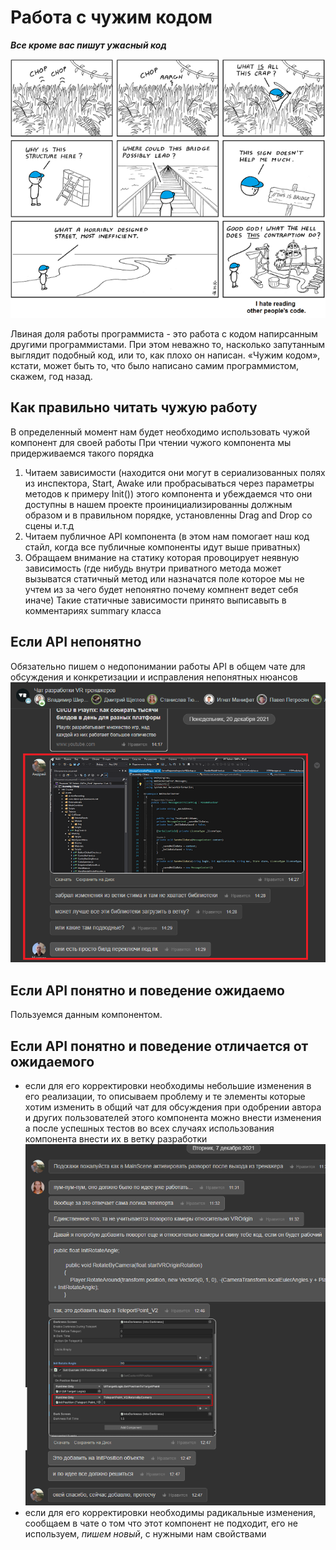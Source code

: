# Работа с чужим кодом 

***Все кроме вас пишут ужасный код***

![Alt text](../Images/WorkingWithSomeoneCode1.png)  

Лвиная доля работы программиста - это работа с кодом напирсанным другими программистами.
При этом неважно то, насколько запутанным выглядит подобный код, или то, как плохо он написан.
«Чужим кодом», кстати, может быть то, что было написано самим программистом, скажем, год назад.

## Как правильно читать чужую работу

В определенный момент нам будет необходимо использовать чужой компонент для своей работы
При чтении чужого компонента мы придерживаемся такого порядка
1. Читаем зависимости (находится они могут в сериализованных полях из инспектора, Start, Awake или пробрасываться через параметры методов к примеру Init()) этого компонента и убеждаемся что они доступны в нашем проекте проинициализированны должным образом и в правильном порядке, установленны Drag and Drop со сцены и.т.д
2. Читаем публичное API компонента (в этом нам помогает наш код стайл, когда все публичные компоненты идут выше приватных)
3. Обращаем внимание на статику которая провоцирует неявную зависимость (где нибудь внутри приватного метода может вызыватся статичный метод или назначатся поле которое мы не учтем из за чего будет непонятно почему компнент ведет себя иначе) Такие статичные зависимости принято выписавыть в комментариях summary класса

## Если API непонятно
Обязательно пишем о недопонимании работы API в общем чате для обсуждения и конкретизации и исправления непонятных нюансов
![Alt text](../Images/WorkingWithSomeoneCode2.png)
  
## Если API понятно и поведение ожидаемо
Пользуемся данным компонентом.

## Если API понятно и поведение отличается от ожидаемого 

- если для его корректировки необходимы небольшие изменения в его реализации, то описываем проблему
и те элементы которые хотим изменить в общий чат для обсуждения при одобрении автора и других пользователей этого компонента можно внести 
изменения а после успешных тестов во всех случаях использования компонента внести их в ветку разработки 
![Alt text](../Images/WorkingWithSomeoneCode3.png)  
- если для его корректировки необходимы радикальные изменения, сообщаем в чате о том что этот компонент не подходит, его не используем, *пишем новый*, с нужными нам свойствами
